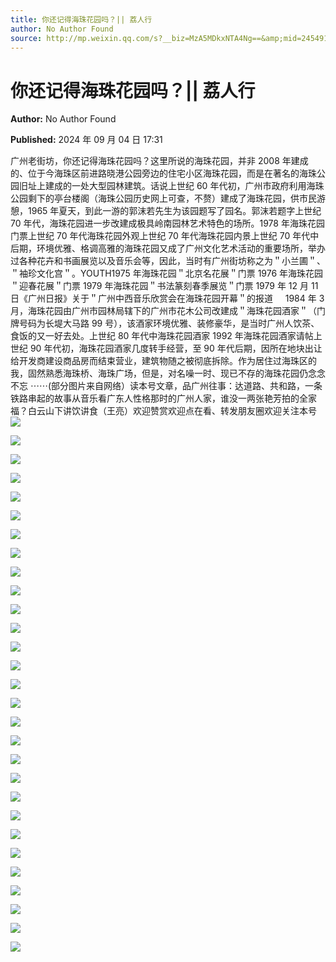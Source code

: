 ```yaml
---
title: 你还记得海珠花园吗？|| 荔人行
author: No Author Found
source: http://mp.weixin.qq.com/s?__biz=MzA5MDkxNTA4Ng==&amp;mid=2454915785&amp;idx=1&amp;sn=b62ae6dad2207e94c82d802f4cbc0d53&amp;chksm=87a3c2a8b0d44bbe58735d1c673e2f04fab15796abbace3d3b30b4571773135ab7494d1b3226#rd
---
```


# 你还记得海珠花园吗？|| 荔人行

**Author:** No Author Found

**Published:** 2024 年 09 月 04 日 17:31

广州老街坊，你还记得海珠花园吗？这里所说的海珠花园，并非 2008 年建成的、位于今海珠区前进路晓港公园旁边的住宅小区海珠花园，而是在著名的海珠公园旧址上建成的一处大型园林建筑。话说上世纪 60 年代初，广州市政府利用海珠公园剩下的亭台楼阁（海珠公园历史网上可查，不赘）建成了海珠花园，供市民游憩，1965 年夏天，到此一游的郭沫若先生为该园题写了园名。郭沫若题字上世纪 70 年代，海珠花园进一步改建成极具岭南园林艺术特色的场所。1978 年海珠花园门票上世纪 70 年代海珠花园外观上世纪 70 年代海珠花园内景上世纪 70 年代中后期，环境优雅、格调高雅的海珠花园又成了广州文化艺术活动的重要场所，举办过各种花卉和书画展览以及音乐会等，因此，当时有广州街坊称之为＂小兰圃＂、＂袖珍文化宫＂。YOUTH1975 年海珠花园＂北京名花展＂门票 1976 年海珠花园＂迎春花展＂门票 1979 年海珠花园＂书法篆刻春季展览＂门票 1979 年 12 月 11 日《广州日报》关于＂广州中西音乐欣赏会在海珠花园开幕＂的报道     1984 年 3 月，海珠花园由广州市园林局辖下的广州市花木公司改建成＂海珠花园酒家＂（门牌号码为长堤大马路 99 号），该酒家环境优雅、装修豪华，是当时广州人饮茶、食饭的又一好去处。上世纪 80 年代中海珠花园酒家 1992 年海珠花园酒家请帖上世纪 90 年代初，海珠花园酒家几度转手经营，至 90 年代后期，因所在地块出让给开发商建设商品房而结束营业，建筑物随之被彻底拆除。作为居住过海珠区的我，固然熟悉海珠桥、海珠广场，但是，对名噪一时、现已不存的海珠花园仍念念不忘 ⋯⋯(部分图片来自网络）读本号文章，品广州往事：达道路、共和路，一条铁路串起的故事从音乐看广东人性格那时的广州人家，谁没一两张艳芳拍的全家福？白云山下讲饮讲食（王亮）欢迎赞赏欢迎点在看、转发朋友圈欢迎关注本号![](https://mmbiz.qpic.cn/mmbiz_png/PJWG74pLsMb5ANh8ia3icEk6rkjRN6FiaALUdkFIeJSKu0vDibsWkYoIW37NPIs69Hr4o4ovakv2GtaaAkGCBUibl0A/640?from=appmsg)

![](https://mmbiz.qpic.cn/mmbiz_gif/Ljib4So7yuWjNm3Zedicehhraib8BU0K1XbeHgUpp3nQ2AfHicV6wwM86NZicwoFUemHrmib7TPgp1THmjWiaouwZhc1A/640?wx_fmt=gif)

![](https://mmbiz.qpic.cn/mmbiz_png/PJWG74pLsMb5ANh8ia3icEk6rkjRN6FiaALfbmn6JNeFaGTX9JOqrGrD5k61MhicWrJbYxHkQ8XQJeOYYsbx459aicg/640?from=appmsg)

![](https://mmbiz.qpic.cn/mmbiz_gif/Ljib4So7yuWiaBMvicKntmyVBYVJjfOUa3wPg2MTHZMgHS5Eib2s4qmALZiaA723yVzU08BnwoZAkGQeWtQKqKytalg/640?wx_fmt=gif)

![](https://mmbiz.qpic.cn/mmbiz_png/Ljib4So7yuWjLaue76pyMlQHSibO4IxTOPhTJq0oWsx6Fw8EZteSTiahbSwcYwoGnt9ibFAYODcRkR9K4LyrxKLaaQ/640?wx_fmt=png)

![](https://mmbiz.qpic.cn/mmbiz_png/PJWG74pLsMb5ANh8ia3icEk6rkjRN6FiaALicxHkQkgSsZpiaR0VqmuGGvLWC3GEuuoE8WR9POk84foxYopAG1PDBTA/640?from=appmsg)

![](https://mmbiz.qpic.cn/mmbiz_png/PJWG74pLsMb5ANh8ia3icEk6rkjRN6FiaALsmy0FMFJnBAzlNsg3onrDuvicgEPB2jib95bVlM7PgEFQJC9VpYSbNhw/640?from=appmsg)

![](https://mmbiz.qpic.cn/mmbiz_png/PJWG74pLsMb5ANh8ia3icEk6rkjRN6FiaAL9zGjcStTTgc4ApaGtYpc5XzEQQfdPp0ESuCPZ0q9k2sFRf3YSzRRGg/640?from=appmsg)

![](https://mmbiz.qpic.cn/mmbiz_png/PJWG74pLsMb5ANh8ia3icEk6rkjRN6FiaALVib97faVomKGfDckYStbWJ2olS3iaJPqCMlFiaNyL2qmaRZSKtIBdxrkw/640?from=appmsg)

![](https://mmbiz.qpic.cn/mmbiz_png/PJWG74pLsMb5ANh8ia3icEk6rkjRN6FiaALRbRGhvearugT0icpX8nbVc4v0IOgFt0wiasucmLwdOjVatPOnGHVQkNA/640?from=appmsg)

![](https://mmbiz.qpic.cn/mmbiz_png/PJWG74pLsMb5ANh8ia3icEk6rkjRN6FiaALF9VWibkGHvnjYib32EPKCGFPn94ODHyuTB1PGldZPSXtLyFfibImQH1gg/640?from=appmsg)

![](https://mmbiz.qpic.cn/mmbiz_png/PJWG74pLsMb5ANh8ia3icEk6rkjRN6FiaALHsPFomnMBqoq2koXyYSd3otqcgKxxIVrNss2HHdkPhicicawCwZem9MQ/640?from=appmsg)

![](https://mmbiz.qpic.cn/mmbiz_png/PJWG74pLsMb5ANh8ia3icEk6rkjRN6FiaALtTgEyznnLB2N9buc58lqib9X51OVzib0weO5IYTHq4z9iaHWF9Y9AN0jQ/640?from=appmsg)

![](https://mmbiz.qpic.cn/mmbiz_png/PJWG74pLsMb5ANh8ia3icEk6rkjRN6FiaALIZTVXt1TapAP8bOnPSnIl6fCjO7I8ibz1YLNQIIeUZaDJ6uGvYcviaHg/640?from=appmsg)

![](https://mmbiz.qpic.cn/mmbiz_png/PJWG74pLsMb5ANh8ia3icEk6rkjRN6FiaALp5mZA2HwZHwudxeBslkdnFFAF4pIcrZDWwKYiar6t5nwvzib1mw5W2GQ/640?from=appmsg)

![](https://mmbiz.qpic.cn/mmbiz_png/bL2iaicTYdZn5q27dTOdHYicicWnJ4BmicN90cTgQqyw9tjNtcmAMFo1NapXmxTl8MibWzmIibsV9ibC4wVxUSUXe9GMkA/640?wx_fmt=png&from=appmsg)

![](https://mmbiz.qpic.cn/mmbiz_png/PJWG74pLsMb5ANh8ia3icEk6rkjRN6FiaALNxYE3TzGx4sFuPzACc0npOS3KcLlD8ibYPgGR3nvffC8icKxRqconmUQ/640?from=appmsg)

![](https://mmbiz.qpic.cn/mmbiz_gif/bL2iaicTYdZn7ojbNlSXwega5gccSFG7qzGSsLGpiaAzaiaA8ISruibbq6FMganiblRaqEeULe6SrJBIOJdCzzZBCpjg/640?wx_fmt=gif&from=appmsg)

![](https://mmbiz.qpic.cn/mmbiz_png/bL2iaicTYdZn7ojbNlSXwega5gccSFG7qzkcFyUul3fwCWhKFKmgfxUOMsC8ecqp1ibB2DakdpWsb8RibVOKQNopJQ/640?wx_fmt=png&from=appmsg)

![](https://mmbiz.qpic.cn/mmbiz_png/PJWG74pLsMb5ANh8ia3icEk6rkjRN6FiaALIY5c2MwsX6B8VeV2ibeExaDDaibccwRQCJGVZQLicurOibxHj8Y93FEDyw/640?from=appmsg)

![](https://mmbiz.qpic.cn/mmbiz_png/bL2iaicTYdZn58TUatmtGKf3xjibPictCIWarr6xrjHQ9iaReVsC03ntFSXGPYn3z56k39HalwRhmfGusWkDVvQhnQA/640?wx_fmt=png&from=appmsg)

![](https://mmbiz.qpic.cn/mmbiz_png/bL2iaicTYdZn58TUatmtGKf3xjibPictCIWaiaqPFT8SlLicbeFahdM7arAiaoje300YdiaI9wCXSOjLZXPDkXE5LL4j1Q/640?wx_fmt=png&from=appmsg)

![](https://mmbiz.qpic.cn/mmbiz_png/PJWG74pLsMb5ANh8ia3icEk6rkjRN6FiaALA8xeqahtWCwiceaN0wlvQK4o5xBG1TZ73OfeOyiaNj2ibaWfaUe3IiaC7A/640?from=appmsg)

![](https://mmbiz.qpic.cn/mmbiz_png/PJWG74pLsMb5ANh8ia3icEk6rkjRN6FiaALrbqKlBqmjL5VpwgrWmeYmV25Bo0jwRlGTKnFYbh0QsWgh9jTmVxaxg/640?from=appmsg)

![](https://mmbiz.qpic.cn/mmbiz_gif/Ljib4So7yuWgyWypdxTrPIKmibibD6Nbg6otcogCmcjAaVEYmXfFv8TwNV3ib3lhrUtWs6ybMZoAX35NtmJOXExzFQ/640?wx_fmt=gif&from=appmsg)

![](https://mmbiz.qpic.cn/mmbiz_png/PJWG74pLsMb5ANh8ia3icEk6rkjRN6FiaALvDV46Ww06ToGyhwTp4pV0XYdQWj9gZcddNE9gJXMdO9e0vjicrVF6yw/640?from=appmsg)

![](https://mmbiz.qpic.cn/mmbiz_png/PJWG74pLsMb5ANh8ia3icEk6rkjRN6FiaALA46WSJkOyIQIYuKibapVAorLdibIRjG9A4cU8icu0fmO2icyO4cBWP9wWw/640?from=appmsg)

![](https://mmbiz.qpic.cn/mmbiz_png/bL2iaicTYdZn4TDynqXEtuCJJTzfOwEzbqXicfWIoQLibGna3nibI9MHsbRBXs5vicmZicicd6icxcBv9tqDFwbHll9sF7A/640?wx_fmt=png&from=appmsg)

![](https://mmbiz.qpic.cn/mmbiz_jpg/PJWG74pLsMattAskmpcvtPqMpIAHv903ej09445slGiacxZia7YJLTjTfduepq4uPgA9SsCrq2xPG9UmJD0ao2MA/640?wx_fmt=other&tp=webp&wxfrom=5&wx_lazy=1&wx_co=1)
